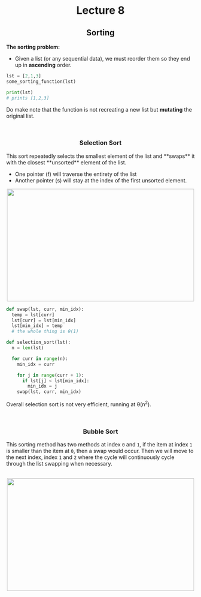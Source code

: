 <div align = "center" >

# Lecture 8
## Sorting
  
</div>

**The sorting problem:**
- Given a list (or any sequential data), we must reorder them so they end up in **ascending** order.

```python
lst = [2,1,3]
some_sorting_function(lst)

print(lst)
# prints [1,2,3]
```
Do make note that the function is not recreating a new list but **mutating** the original list. 

</br> 

<div align = "center">
  
### Selection Sort

</div>
This sort repeatedly selects the smallest element of the list and **swaps** it with the closest **unsorted** element of the list. 

- One pointer (f) will traverse the entirety of the list
- Another pointer (s) will stay at the index of the first unsorted element.

<div align = "center">

<img src="https://miro.medium.com/v2/resize:fit:1400/1*5WXRN62ddiM_Gcf4GDdCZg.gif" width = "500" height = "300"/>
  
</div>

```python
def swap(lst, curr, min_idx):
  temp = lst[curr]
  lst[curr] = lst[min_idx]
  lst[min_idx] = temp
  # the whole thing is θ(1)

def selection_sort(lst):
  n = len(lst)

  for curr in range(n):
    min_idx = curr

    for j in range(curr + 1):
      if lst[j] < lst[min_idx]:
        min_idx = j
    swap(lst, curr, min_idx)
```
Overall selection sort is not very efficient, running at θ(n<sup>2</sup>). 

</br>

<div align = "center">
  
### Bubble Sort

</div>

This sorting method has two methods at index `0` and `1`, if the item at index `1` is smaller than the item at `0`, then a swap would occur. Then we will move to the next index, index `1` and `2` where the cycle will continuously cycle through the list swapping when necessary. 

</br>

<div align = "center">
  <img src="https://miro.medium.com/v2/resize:fit:1000/0*nh6F_qERbgD3xmV-.gif" width = "500" height = "300"/>
</div>

